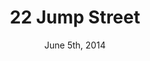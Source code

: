 ---
layout: post
title: "22 Jump Street"
id: 187017
date: June 5th, 2014
score: 4
category: 
- movie
- Crime
- Comedy
- Action
actors: 
- Jonah Hill
- Channing Tatum
- Dave Franco
actorsImages: 
- http://image.tmdb.org/t/p/w300/paKfXGK2gnYHWkqe1NiQR1pGac7.jpg
- http://image.tmdb.org/t/p/w300/5L7BSYbzM8iizvIrS8EaaZoDrI3.jpg
- http://image.tmdb.org/t/p/w300/vYwZ1ipGWDS4efes5GLuXgt1COi.jpg
overview: After making their way through high school (twice), big changes are in store for officers Schmidt and Jenko when they go deep undercover at a local college. But when Jenko meets a kindred spirit on the football team, and Schmidt infiltrates the bohemian art major scene, they begin to question their partnership. Now they don't have to just crack the case - they have to figure out if they can have a mature relationship. If these two overgrown adolescents can grow from freshmen into real men, college might be the best thing that ever happened to them.
poster: http://image.tmdb.org/t/p/w500/gNlV5FhDZ1PjxSv2aqTPS30GEon.jpg
backdrop: http://image.tmdb.org/t/p/original/9NmTVqQ9f2ltecPZgXIj4Bk2c6s.jpg
---